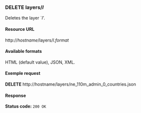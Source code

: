 ### DELETE layers/_l_

Deletes the layer `_l_'.

#### Resource URL

http://_hostname_/layers/_l.format_

#### Available formats

HTML (default value), JSON, XML.

#### Exemple request

**DELETE** http://hostname/layers/ne_110m_admin_0_countries.json

#### Response

**Status code:** `200 OK`
